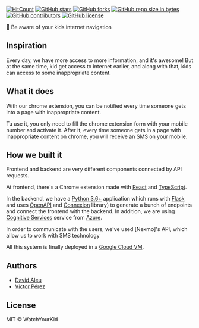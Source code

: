 <!-- <br>
<p align="center">
  <img alt="UnstuckOverflow" src="./client/public/unstuckoverflow-logo-without.png" width="50%"/>
</p>
<br> -->

[![HitCount](http://hits.dwyl.io/daleu/watchyourkid.svg)](http://hits.dwyl.io/daleu/watchyourkid)
[![GitHub stars](https://img.shields.io/github/stars/daleu/watchyourkid.svg)](https://GitHub.com/daleu/watchyourkid/stargazers/)
[![GitHub forks](https://img.shields.io/github/forks/daleu/watchyourkid.svg)](https://GitHub.com/daleu/watchyourkid/network/)
[![GitHub repo size in bytes](https://img.shields.io/github/repo-size/daleu/watchyourkid.svg)](https://github.com/daleu/watchyourkid)
[![GitHub contributors](https://img.shields.io/github/contributors/daleu/watchyourkid.svg)](https://GitHub.com/daleu/watchyourkid/graphs/contributors/)
[![GitHub license](https://img.shields.io/github/license/daleu/watchyourkid.svg)](https://github.com/daleu/watchyourkid/blob/master/LICENSE)

🔑 Be aware of your kids internet navigation

## Inspiration
Every day, we have more access to more information, and it's awesome! But at the same time, kid get access to internet earlier, and along with that, kids can access to some inappropriate content.

## What it does
With our chrome extension, you can be notified every time someone gets into a page with inappropriate content.

Tu use it, you only need to fill the chrome extension form with your mobile number and activate it. After it, every time someone gets in a page with inappropriate content on chrome, you will receive an SMS on your mobile.

## How we built it

Frontend and backend are very different components connected by API requests.

At frontend, there's a Chrome extension made with [React](https://reactjs.org/) and [TypeScript](https://www.typescriptlang.org/).

In the backend, we have a [Python 3.6+](https://www.python.org/downloads/release/python-372/) application which runs with [Flask](http://flask.pocoo.org/) and uses [OpenAPI](https://swagger.io/docs/specification/about/) and [Connexion](https://connexion.readthedocs.io/en/latest/) library) to generate a bunch of endpoints and connect the frontend with the backend.
In addition, we are using [Cognitive Services](https://azure.microsoft.com/en-us/services/cognitive-services/) service from [Azure](https://azure.microsoft.com/en-us/).

In order to communicate with the users, we've used [Nexmo]'s API, which allow us to work with SMS technology 

All this system is finally deployed in a [Google Cloud VM](https://cloud.google.com/compute/docs/instances/).

## Authors

- [David Aleu](https://github.com/daleu)
- [Víctor Pérez](https://github.com/victorpm5)

## License

MIT © WatchYourKid